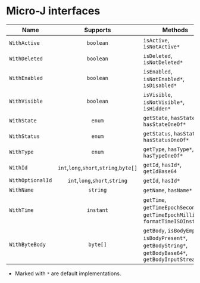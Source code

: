 Micro-J interfaces
==================

| Name             |                Supports                | Methods                                                                                                       |
|------------------|:--------------------------------------:|---------------------------------------------------------------------------------------------------------------|
| `WithActive`     |               `boolean`                | `isActive`, `isNotActive*`                                                                                    |
| `WithDeleted`    |               `boolean`                | `isDeleted`, `isNotDeleted*`                                                                                  |
| `WithEnabled`    |               `boolean`                | `isEnabled`, `isNotEnabled*`, `isDisabled*`                                                                   |
| `WithVisible`    |               `boolean`                | `isVisible`, `isNotVisible*`, `isHidden*`                                                                     |
| `WithState`      |                 `enum`                 | `getState`, `hasState*`, `hasStateOneOf*`                                                                     |
| `WithStatus`     |                 `enum`                 | `getStatus`, `hasStatus*`, `hasStatusOneOf*`                                                                  |
| `WithType`       |                 `enum`                 | `getType`, `hasType*`, `hasTypeOneOf*`                                                                        |
| `WithId`         | `int`,`long`,`short`,`string`,`byte[]` | `getId`, `hasId*`, `getIdBase64`                                                                              |
| `WithOptionalId` |     `int`,`long`,`short`,`string`      | `getId`, `hasId*`                                                                                             |
| `WithName`       |                `string`                | `getName`, `hasName*`                                                                                         |
| `WithTime`       |               `instant`                | `getTime`, `getTimeEpochSeconds*`,<br/>`getTimeEpochMilli*`, `formatTimeISOInstant*`                          |
 | `WithByteBody`   |                `byte[]`                | `getBody`, `isBodyEmpty*`,<br/>`isBodyPresent*`, `getBodyString*`,<br>`getBodyBase64*`, `getBodyInputStream*` |

- Marked with `*` are default implementations.